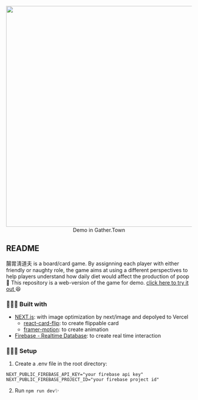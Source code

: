 <p align="center">
  <img src="demo.gif" width="600" ><br/>
  Demo in Gather.Town
</p>

## README
腸胃淸道夫 is a board/card game. By assignning each player with either friendly or naughty role, the game aims at using a different perspectives to help players understand how daily diet would affect the production of poop 💩  This repository is a web-version of the game for demo. [click here to try it out ](https://card-game-three.vercel.app/) 😆


### 👷🏻‍♀️ Built with
* [NEXT.js](https://nextjs.org/): with image optimization by next/image and depolyed to Vercel
  * [react-card-flip](https://github.com/AaronCCWong/react-card-flip): to create flippable card
  * [framer-motion](https://www.framer.com/motion/): to create animation 
* [Firebase - Realtime Database](https://firebase.google.com/products/realtime-database?gclid=Cj0KCQjw5uWGBhCTARIsAL70sLKo0T-JG_SZloOtyD3EsDHui0EcC_WoK2k5U7nyZA6vTMmkzANna6MaAhukEALw_wcB&gclsrc=aw.ds): to create real time interaction


### 👩🏻‍💻 Setup
1. Create a .env file in the root directory: 
```
NEXT_PUBLIC_FIREBASE_API_KEY="your firebase api key"
NEXT_PUBLIC_FIREBASE_PROJECT_ID="your firebase project id"
```
2. Run `npm run dev`✨
